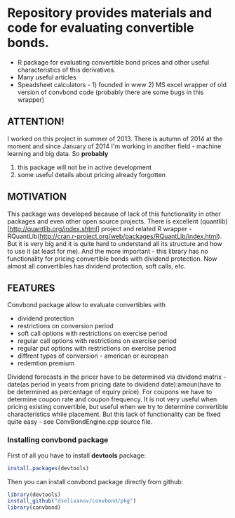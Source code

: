 
# Repository provides materials and code for evaluating convertible bonds.
* R package for evaluating convertible bond prices and other useful characteristics of this derivatives.
* Many useful articles
* Speadsheet calculators - 1) founded in www 2) MS excel wrapper of old version of convbond code (probably there are some bugs in this wrapper)

## ATTENTION!
I worked on this project in summer of 2013. There is autumn of 2014 at the moment and since January of 2014 I'm working in another field - machine learning and big data. So **probably**  

1. this package will not be in active development
1. some useful details about pricing already forgotten  

## MOTIVATION
This package was developed because of lack of this functionality in other packages and even other open source projects. There is excellent (quantlib)[http://quantlib.org/index.shtml] project and related R wrapper - RQuantLib(http://cran.r-project.org/web/packages/RQuantLib/index.html). But it is very big and it is quite hard to understand all its structure and how to use it (at least for me). And the  more important - this library has no functionality for pricing convertible bonds with dividend protection. Now almost all convertibles has dividend protection, soft calls, etc.

## FEATURES
Convbond package allow to evaluate convertibles with  

* dividend protection  
* restrictions on conversion period  
* soft call options with restrictions on exercise period  
* regular call options with restrictions on exercise period  
* regular put options with restrictions on exercise period  
* diffrent types of conversion - american or european  
* redemtion premium  

Dividend forecasts in the pricer have to be determined via dividend matrix - date(as period in years from pricing date to dividend date):amoun(have to be determined as percentage of equiry price).
For coupons we have to determine coupon rate and coupon frequency. It is not very useful when pricing existing convertible, but useful when we try to determine convertible characteristics while placement. But this lack of functionality can be fixed quite easy - see ConvBondEngine.cpp source file. 

### Installing convbond package
First of all you have to install **devtools** package:  
```R
install.packages(devtools)
```
Then you can install convbond package directly from github:
```R
library(devtools)
install_github("dselivanov/convbond/pkg")
library(convbond)
```
